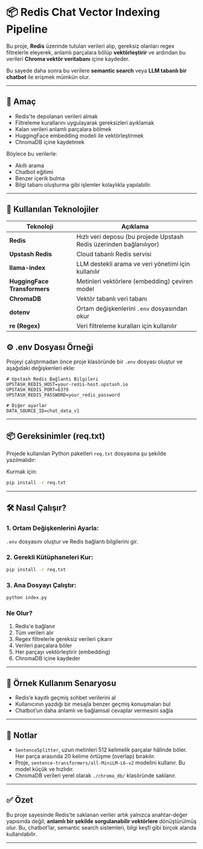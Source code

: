 # 📦 Redis Chat Vector Indexing Pipeline

Bu proje, **Redis** üzerinde tutulan verileri alıp, gereksiz olanları regex filtrelerle eleyerek, anlamlı parçalara bölüp **vektörleştirir** ve ardından bu verileri **Chroma vektör veritabanı** içine kaydeder.

Bu sayede daha sonra bu verilere **semantic search** veya **LLM tabanlı bir chatbot** ile erişmek mümkün olur.

---

## 🚀 Amaç

- Redis'te depolanan verileri almak
- Filtreleme kurallarını uygulayarak gereksizleri ayıklamak
- Kalan verileri anlamlı parçalara bölmek
- HuggingFace embedding modeli ile vektörleştirmek
- ChromaDB içine kaydetmek

Böylece bu verilerle:
- Akıllı arama
- Chatbot eğitimi
- Benzer içerik bulma
- Bilgi tabanı oluşturma
gibi işlemler kolaylıkla yapılabilir.

---

## 🧰 Kullanılan Teknolojiler

| Teknoloji | Açıklama |
|----------|----------|
| **Redis** | Hızlı veri deposu (bu projede Upstash Redis üzerinden bağlanılıyor) |
| **Upstash Redis** | Cloud tabanlı Redis servisi |
| **llama-index** | LLM destekli arama ve veri yönetimi için kullanılır |
| **HuggingFace Transformers** | Metinleri vektörlere (embedding) çeviren model |
| **ChromaDB** | Vektör tabanlı veri tabanı |
| **dotenv** | Ortam değişkenlerini `.env` dosyasından okur |
| **re (Regex)** | Veri filtreleme kuralları için kullanılır |


## ⚙️ .env Dosyası Örneği

Projeyi çalıştırmadan önce proje klasöründe bir `.env` dosyası oluştur ve aşağıdaki değişkenleri ekle:

```env
# Upstash Redis Bağlantı Bilgileri
UPSTASH_REDIS_HOST=your-redis-host.upstash.io
UPSTASH_REDIS_PORT=6379
UPSTASH_REDIS_PASSWORD=your_redis_password

# Diğer ayarlar
DATA_SOURCE_ID=chat_data_v1
````

---

## 📦 Gereksinimler (req.txt)

Projede kullanılan Python paketleri `req.txt` dosyasına şu şekilde yazılmalıdır:

Kurmak için:

```bash
pip install -r req.txt
```

---

## 🛠️ Nasıl Çalışır?

### 1. Ortam Değişkenlerini Ayarla:

`.env` dosyasını oluştur ve Redis bağlantı bilgilerini gir.

### 2. Gerekli Kütüphaneleri Kur:

```bash
pip install -r req.txt
```

### 3. Ana Dosyayı Çalıştır:

```bash
python index.py
```

### Ne Olur?

1. Redis'e bağlanır
2. Tüm verileri alır
3. Regex filtrelerle gereksiz verileri çıkarır
4. Verileri parçalara böler
5. Her parçayı vektörleştirir (embedding)
6. ChromaDB içine kaydeder

---

## 🧪 Örnek Kullanım Senaryosu

* Redis’e kayıtlı geçmiş sohbet verilerini al
* Kullanıcının yazdığı bir mesajla benzer geçmiş konuşmaları bul
* Chatbot’un daha anlamlı ve bağlamsal cevaplar vermesini sağla

---

## 📝 Notlar

* `SentenceSplitter`, uzun metinleri 512 kelimelik parçalar hâlinde böler. Her parça arasında 20 kelime örtüşme (overlap) bırakılır.
* Proje, `sentence-transformers/all-MiniLM-L6-v2` modelini kullanır. Bu model küçük ve hızlıdır.
* ChromaDB verileri yerel olarak `./chroma_db/` klasöründe saklanır.

---

## ✅ Özet

Bu proje sayesinde Redis’te saklanan veriler artık yalnızca anahtar-değer yapısında değil; **anlamlı bir şekilde sorgulanabilir vektörlere** dönüştürülmüş olur. Bu, chatbot’lar, semantic search sistemleri, bilgi keşfi gibi birçok alanda kullanılabilir.

---

